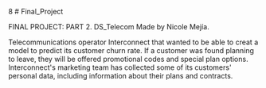 8 # Final_Project

FINAL PROJECT: PART 2. DS_Telecom
Made by Nicole Mejía.

Telecommunications operator Interconnect that wanted to be able to creat a model to predict its customer churn rate. If a customer was found planning to leave, they will be offered promotional codes and special plan options. Interconnect's marketing team has collected some of its customers' personal data, including information about their plans and contracts.
